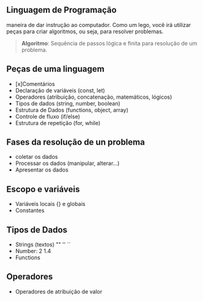 ## Linguagem de Programação

  maneira de dar instrução ao computador.
  Como um lego, você irá utilizar peças para criar algoritmos, ou seja, para resolver problemas.

  >  **Algoritmo**: Sequência de passos lógica e finita para resolução de um problema.

## Peças de uma linguagem
- [x]Comentários
- Declaração de variáveis (const, let)
- Operadores (atribuição, concatenação, matemáticos, lógicos)
- Tipos de dados (string, number, boolean)
- Estrutura de Dados (functions, object, array)
- Controle de fluxo (if/else)
- Estrutura de repetição (for, while)

## Fases da resolução de un problema

- coletar os dados
- Processar os dados (manipular, alterar...)
- Apresentar os dados

## Escopo e variáveis

- Variáveis locais {} e globais
- Constantes

## Tipos de Dados

- Strings (textos) "" '' ``
- Number: 2 1.4
- Functions

## Operadores

- Operadores de atribuição de valor